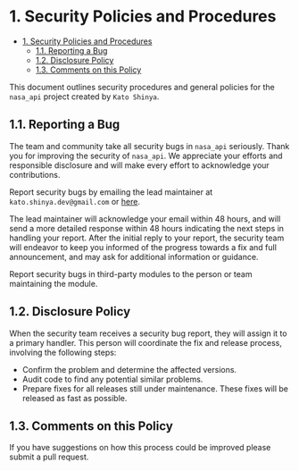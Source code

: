 # 1. Security Policies and Procedures

<!-- TOC -->

- [1. Security Policies and Procedures](#1-security-policies-and-procedures)
  - [1.1. Reporting a Bug](#11-reporting-a-bug)
  - [1.2. Disclosure Policy](#12-disclosure-policy)
  - [1.3. Comments on this Policy](#13-comments-on-this-policy)

<!-- /TOC -->

This document outlines security procedures and general policies for the `nasa_api`
project created by `Kato Shinya`.

## 1.1. Reporting a Bug

The team and community take all security bugs in `nasa_api` seriously.
Thank you for improving the security of `nasa_api`. We appreciate your efforts and
responsible disclosure and will make every effort to acknowledge your
contributions.

Report security bugs by emailing the lead maintainer at `kato.shinya.dev@gmail.com` or [here](https://github.com/myConsciousness/nasa-api/issues).

The lead maintainer will acknowledge your email within 48 hours, and will send a
more detailed response within 48 hours indicating the next steps in handling
your report. After the initial reply to your report, the security team will
endeavor to keep you informed of the progress towards a fix and full
announcement, and may ask for additional information or guidance.

Report security bugs in third-party modules to the person or team maintaining
the module.

## 1.2. Disclosure Policy

When the security team receives a security bug report, they will assign it to a
primary handler. This person will coordinate the fix and release process,
involving the following steps:

- Confirm the problem and determine the affected versions.
- Audit code to find any potential similar problems.
- Prepare fixes for all releases still under maintenance. These fixes will be
  released as fast as possible.

## 1.3. Comments on this Policy

If you have suggestions on how this process could be improved please submit a
pull request.
